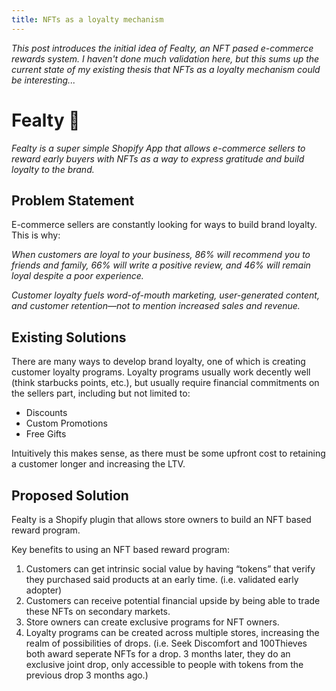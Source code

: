 ```yaml
---
title: NFTs as a loyalty mechanism
---
```


_This post introduces the initial idea of Fealty, an NFT pased e-commerce rewards system. I haven't done much validation here, but this sums up the current state of my existing thesis that NFTs as a loyalty mechanism could be interesting..._

# Fealty 🧿

_Fealty is a super simple Shopify App that allows e-commerce sellers to reward early buyers with NFTs as a way to express gratitude and build loyalty to the brand._

## Problem Statement

E-commerce sellers are constantly looking for ways to build brand loyalty. This is why:

_When customers are loyal to your business, 86% will recommend you to friends and family, 66% will write a positive review, and 46% will remain loyal despite a poor experience._

_Customer loyalty fuels word-of-mouth marketing, user-generated content, and customer retention—not to mention increased sales and revenue._


## Existing Solutions

There are many ways to develop brand loyalty, one of which is creating customer loyalty programs. Loyalty programs usually work decently well (think starbucks points, etc.), but usually require financial commitments on the sellers part, including but not limited to:

- Discounts
- Custom Promotions
- Free Gifts

Intuitively this makes sense, as there must be some upfront cost to retaining a customer longer and increasing the LTV.

## Proposed Solution

Fealty is a Shopify plugin that allows store owners to build an NFT based reward program.

Key benefits to using an NFT based reward program:

1. Customers can get intrinsic social value by having “tokens” that verify they purchased said products at an early time. (i.e. validated early adopter)
2. Customers can receive potential financial upside by being able to trade these NFTs on secondary markets.
3. Store owners can create exclusive programs for NFT owners.
4. Loyalty programs can be created across multiple stores, increasing the realm of possibilities of drops. (i.e. Seek Discomfort and 100Thieves both award seperate NFTs for a drop. 3 months later, they do an exclusive joint drop, only accessible to people with tokens from the previous drop 3 months ago.)